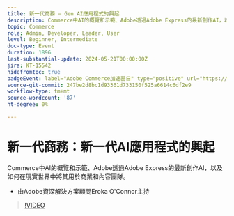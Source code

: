 ```yaml
---
title: 新一代商務 — Gen AI應用程式的興起
description: Commerce中AI的概覽和示範、Adobe透過Adobe Express的最新創作AI，以及如何在現實世界中將其用於商業和內容團隊。
topic: Commerce
role: Admin, Developer, Leader, User
level: Beginner, Intermediate
doc-type: Event
duration: 1896
last-substantial-update: 2024-05-21T00:00:00Z
jira: KT-15542
hidefromtoc: true
badgeEvent: label="Adobe Commerce加速器日" type="positive" url="https://experienceleague.adobe.com/en/docs/events/apac-commerce-recordings/2024/accelerator-day/overview.html"
source-git-commit: 247be2d8bc1d93361d733150f525a6614c6df2e9
workflow-type: tm+mt
source-wordcount: '87'
ht-degree: 0%

---
```



# 新一代商務：新一代AI應用程式的興起

Commerce中AI的概覽和示範、Adobe透過Adobe Express的最新創作AI，以及如何在現實世界中將其用於商業和內容團隊。

+ 由Adobe資深解決方案顧問Eroka O&#39;Connor主持

>[!VIDEO](https://video.tv.adobe.com/v/3429269/?learn=on)
